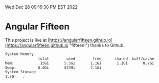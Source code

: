Wed Dec 28 09:16:30 PM EST 2022

# Angular Fifteen


This project is live at [https://angularfifteen.github.io](https://angularfifteen.github.io "fifteen!") thanks to Github.

```bash
System Memory
               total        used        free      shared  buff/cache   available
Mem:            15Gi       5.5Gi       1.1Gi       1.2Gi       8.7Gi       8.2Gi
Swap:          8.0Gi       873Mi       7.1Gi
System Storage
1.5G	.
